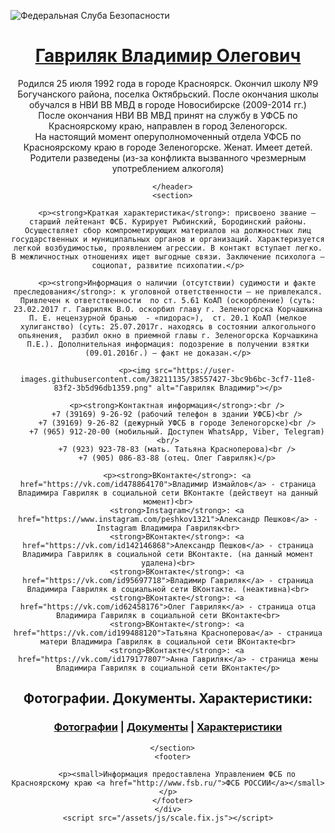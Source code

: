 <html lang="ru-RU">
  <head>
<meta http-equiv="Content-Type" content="text/html; charset=UTF-8">
    <meta charset="utf-8">
    <meta http-equiv="X-UA-Compatible" content="chrome=1">
    <script type="application/ld+json">
{
  "@context" : "http://schema.org",
  "@type" : "LocalBusiness",
  "name" : "УФСБ по Красноярскому краю в городе Зеленогорске",
  "image" : "https://user-images.githubusercontent.com/38211135/38612517-23c6b014-3db1-11e8-8ca5-8ac9523db759.gif",
  "telephone" : "+7 (39169) 9-26-82",
  "address" : {
    "@type" : "PostalAddress",
    "streetAddress" : "Первомайская 8 а",
    "addressLocality" : "Зеленогорск",
    "addressCountry" : "Россия",
    "postalCode" : "663690"
  }
}
</script>

<!-- Begin Jekyll SEO tag v2.4.0 -->
<title>Гавриляк Владимир Олегович | Сотрудник отдела в г. Зеленогорске УФСБ России по Красноярскому краю. Оперуполномоченный Гавриляк Владимир Олегович.</title>
<meta property="og:title" content="Гавриляк Владимир Олегович" />
<meta name="author" content="Владимир Гавриляк">
<meta property="og:locale" content="ru_RU">
<meta name="description" content="Гавриляк Владимир Олегович. Сотрудник отдела в г. Зеленогорске УФСБ России по Красноярскому краю. Оперуполномоченный. Родился 25 июля 1992 года в городе Красноярск. Окончил школу № 9 Богучанского района, поселка Октябрьский. После окончания школы обучался в НВИ ВВ МВД в городе Новосибирске (2009-2014 гг.) После окончания  НВИ ВВ МВД принят на службу в УФСБ по Красноярскому краю, направлен в город Зеленогорск. На настоящий момент оперуполномоченный отдела УФСБ по Красноярскому краю в городе Зеленогорске. Женат. Имеет детей. Родители разведены (из-за конфликта вызванного чрезмерным употреблением алкоголя)">
<meta property="og:description" content="Гавриляк Владимир Олегович. Сотрудник отдела в г. Зеленогорске УФСБ России по Красноярскому краю. Оперуполномоченный. Родился 25 июля 1992 года в городе Красноярск. Окончил школу № 9 Богучанского района, поселка Октябрьский. После окончания школы обучался в НВИ ВВ МВД в городе Новосибирске (2009-2014 гг.) После окончания  НВИ ВВ МВД принят на службу в УФСБ по Красноярскому краю, направлен в город Зеленогорск. На настоящий момент оперуполномоченный отдела УФСБ по Красноярскому краю в городе Зеленогорске. Женат. Имеет детей. Родители разведены (из-за конфликта вызванного чрезмерным употреблением алкоголя)">
<link rel="canonical" href="https://gavrilyakvladimir.github.io/">
<meta property="og:url" content="https://gavrilyakvladimir.github.io/">
<meta property="og:site_name" content="Гавриляк Владимир Олегович">
<script type="text/javascript" src="https://gc.kis.v2.scr.kaspersky-labs.com/C37F5CF6-4DC7-994B-AB97-81B3B75DFBC4/main.js" charset="UTF-8"></script><link rel="stylesheet" crossorigin="anonymous" href="https://gc.kis.v2.scr.kaspersky-labs.com/4CBFD57B3B18-79BA-B499-7CD4-6FC5F73C/abn/main.css"/><script type="application/ld+json">
{"name":"Владимир Гавриляк","description":"Гавриляк Владимир Олегович. Сотрудник отдела в г. Зеленогорске УФСБ России по Красноярскому краю. Оперуполномоченный. Родился 25 июля 1992 года в городе Красноярск. Окончил школу № 9 Богучанского района, поселка Октябрьский. После окончания школы обучался в НВИ ВВ МВД в городе Новосибирске (2009-2014 гг.) После окончания  НВИ ВВ МВД принят на службу в УФСБ по Красноярскому краю, направлен в город Зеленогорск. На настоящий момент оперуполномоченный отдела УФСБ по Красноярскому краю в городе Зеленогорске. Женат. Имеет детей. Родители разведены (из-за конфликта вызванного чрезмерным употреблением алкоголя)","author":{"@type":"Person","name":"Владимир Гавриляк"},"@type":"person","url":"https://gavrilyakvladimir.github.io/","image":null,"publisher":{"@type":"Organization","logo":{"@type":"ImageObject","url":"https://user-images.githubusercontent.com/38211135/38557427-3bc9b6bc-3cf7-11e8-83f2-3b5d96db1359.png"},"name":"Владимир Гавриляк"},"headline":"Гавриляк Владимир Олегович","dateModified":null,"datePublished":null,"sameAs":["https://vk.com/id478864170","https://vk.com/id142146868","https://vk.com/id95697718","https://vk.com/id62458176","https://vk.com/id199488120","https://vk.com/id179177807","https://www.instagram.com/peshkov1321"],"mainEntityOfPage":null,"@context":"http://schema.org"}</script>
<!-- End Jekyll SEO tag -->


   <link rel="stylesheet" href="/assets/css/style.css?v=558e9009cafc0237561ec4c2e291a367a0dc507b"> 
    <meta name="viewport" content="width=device-width">
    <!--[if lt IE 9]>
    <script src="//html5shiv.googlecode.com/svn/trunk/html5.js"></script>
    <![endif]-->
  </head>
  <body>
    <div class="wrapper">
      <p><img src="https://user-images.githubusercontent.com/38211135/38612517-23c6b014-3db1-11e8-8ca5-8ac9523db759.gif" alt="Федеральная Слуба Безопасности"></p>
      <header>
      <h1><a href="/">Гавриляк Владимир Олегович</a></h1>
      <p>Родился 25 июля 1992 года в городе Красноярск. Окончил школу №9 Богучанского района, поселка Октябрьский. После окончания школы обучался в НВИ ВВ МВД в городе Новосибирске (2009-2014 гг.)<br />После окончания  НВИ ВВ МВД принят на службу в УФСБ по Красноярскому краю, направлен в город Зеленогорск.<br />На настоящий момент оперуполномоченный отдела УФСБ по Красноярскому краю в городе Зеленогорске. Женат. Имеет детей. Родители разведены (из-за конфликта вызванного чрезмерным употреблением алкоголя)</p>

        

        
      </header>
      <section>

        <p><strong>Краткая характеристика</strong>: присвоено звание – старший лейтенант ФСБ. Курирует Рыбинский, Бородинский районы. Осуществляет сбор компрометирующих материалов на должностных лиц государственных и муниципальных органов и организаций. Характеризуется легкой возбудимостью, проявлением агрессии. В контакт вступает легко. В межличностных отношениях ищет выгодные связи. Заключение психолога – социопат, развитие психопатии.</p>

        <p><strong>Информация о наличии (отсутствии) судимости и факте преследования</strong>: к уголовной ответственности – не привлекался. Привлечен к ответственности  по ст. 5.61 КоАП (оскорбление) (суть: 23.02.2017 г. Гавриляк В.О. оскорбил главу г. Зеленогорска Корчашкина П. Е. нецензурной бранью  - «пидорас»),  ст. 20.1 КоАП (мелкое хулиганство) (суть: 25.07.2017г. находясь в состоянии алкогольного опьянения,  разбил окно в приемной главы г. Зеленогорска Корчашкина П.Е.). Дополнительная информация: подозрение в получении взятки (09.01.2016г.) – факт не доказан.</p>

        <p><img src="https://user-images.githubusercontent.com/38211135/38557427-3bc9b6bc-3cf7-11e8-83f2-3b5d96db1359.png" alt="Гавриляк Владимир"></p>

        <p><strong>Контактная информация</strong>:<br />
        +7 (39169) 9-26-92 (рабочий телефон в здании УФСБ)<br />
        +7 (39169) 9-26-82 (дежурный УФСБ в городе Зеленогорске)<br />
        +7 (965) 912-20-00 (мобильный. Доступен WhatsApp, Viber, Telegram)<br/>
        +7 (923) 923-78-83 (мать. Татьяна Красноперова)<br />
        +7 (905) 086-83-88 (отец. Олег Гавриляк)</p>

        <p><strong>ВКонтакте</strong>: <a href="https://vk.com/id478864170">Владимир Измайлов</a> - страница Владимира Гавриляк в социальной сети ВКонтакте (действеут на данный момент)<br>
        <strong>Instagram</strong>: <a href="https://www.instagram.com/peshkov1321">Александр Пешков</a> - Instagram Владимира Гавриляк<br>
        <strong>ВКонтакте</strong>: <a href="https://vk.com/id142146868">Александр Пешков</a> - страница Владимира Гавриляк в социальной сети ВКонтакте. (на данный момент удалена)<br>
        <strong>ВКонтакте</strong>: <a href="https://vk.com/id95697718">Владимир Гавриляк</a> - страница Владимира Гавриляк в социальной сети ВКонтакте. (неактивна)<br>
        <strong>ВКонтакте</strong>: <a href="https://vk.com/id62458176">Олег Гавриляк</a> - страница отца Владимира Гавриляк в социальной сети ВКонтакте<br>
        <strong>ВКонтакте</strong>: <a href="https://vk.com/id199488120">Татьяна Красноперова</a> - страница матери Владимира Гавриляк в социальной сети ВКонтакте<br>
        <strong>ВКонтакте</strong>: <a href="https://vk.com/id179177807">Анна Гавриляк</a> - страница жены Владимира Гавриляк в социальной сети ВКонтакте</p>

<h2 id="фотографии-документы-характеристики:">Фотографии. Документы. Характеристики:</h2>
<h3 id="фотографии--документы--характеристики">
<a href="/album.html">Фотографии</a> | <a href="/documentation.html">Документы</a> | <a href="/characteristic.html">Характеристики</a>
</h3>


      </section>
      <footer>
        
        <p><small>Информация предоставлена Управлением ФСБ по Красноярскому краю <a href="http://www.fsb.ru/">ФСБ РОССИИ</a></small></p>
      </footer>
    </div>
    <script src="/assets/js/scale.fix.js"></script>


  
  </body>
</html>
